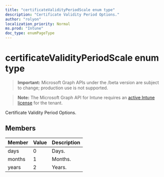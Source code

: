 ```yaml
---
title: "certificateValidityPeriodScale enum type"
description: "Certificate Validity Period Options."
author: "rolyon"
localization_priority: Normal
ms.prod: "Intune"
doc_type: enumPageType
---
```


# certificateValidityPeriodScale enum type

> **Important:** Microsoft Graph APIs under the /beta version are subject to change; production use is not supported.

> **Note:** The Microsoft Graph API for Intune requires an [active Intune license](https://go.microsoft.com/fwlink/?linkid=839381) for the tenant.

Certificate Validity Period Options.

## Members
|Member|Value|Description|
|:---|:---|:---|
|days|0|Days.|
|months|1|Months.|
|years|2|Years.|





